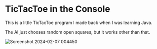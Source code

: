 # TicTacToe in the Console

This is a little TicTacToe program I made back when I was learning Java.

The AI just chooses random open squares, but it works other than that.

![Screenshot 2024-02-07 004450](https://github.com/BradleySchapf/TicTacToe/assets/102550421/d94a115b-7fe0-40b4-bc4a-00fb07e21a34)
